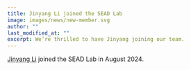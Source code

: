 ```yaml
---
title: Jinyang Li joined the SEAD Lab
image: images/news/new-member.svg
author: ""
last_modified_at: ""
excerpt: We’re thrilled to have Jinyang joining our team.
---
```



[Jinyang Li](members/jinyang-li.md) joined the SEAD Lab in August 2024.

